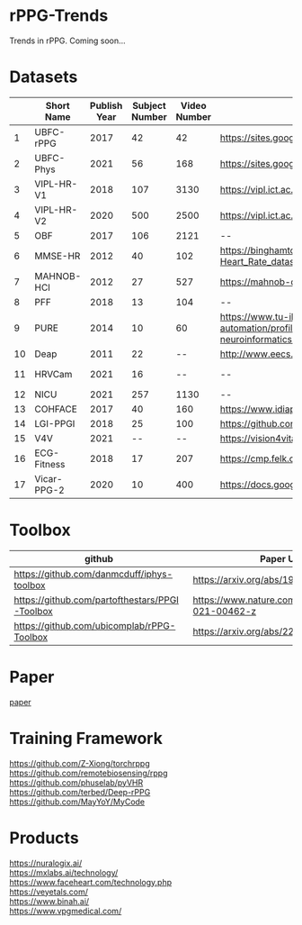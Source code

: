# rPPG-Trends
Trends in rPPG. Coming soon...

# Datasets
|     | Short Name |Publish Year| Subject Number | Video Number | Official Website                                                                                                                                                                                                                                                                 | Download URL                                                | Paper URL                                                             |
|-----|------------|-------------|----------------|--------------|----------------------------------------------------------------------------------------------------------------------------------------------------------------------------------------------------------------------------------------------------------------------------------|-------------------------------------------------------------|-----------------------------------------------------------------------|
| 1   | UBFC-rPPG  |2017| 42             | 42           | https://sites.google.com/view/ybenezeth/ubfcrppg                                                                                                                                                                                                                                 | apply                                                       | https://www.sciencedirect.com/science/article/abs/pii/S0167865517303860 |
| 2   | UBFC-Phys  |2021| 56             | 168          | https://sites.google.com/view/ybenezeth/ubfc-phys                                                                                                                                                                                                                                | https://ieee-dataport.org/open-access/ubfc-phys-2           |https://ieeexplore.ieee.org/document/9346017|
| 3   | VIPL-HR-V1 |2018| 107            | 3130         | https://vipl.ict.ac.cn/resources/databases/201811/t20181129_32716.html                                                                                                                                                                                                           | apply                                                       |https://arxiv.org/abs/1810.04927v2|
| 4   | VIPL-HR-V2 |  2020         | 500            | 2500         | https://vipl.ict.ac.cn/resources/databases/202007/t20200714_32718.html                                                                                                                                                                                                           | apply                                                       |https://arxiv.org/abs/2003.11756|
| 5   | OBF           |2017| 106            | 2121         | --                                                                                                                                                                                                                                                                               | apply                                                       |https://ieeexplore.ieee.org/document/8373836|
| 6   |  MMSE-HR          |2012| 40             | 102          | https://binghamton.technologypublisher.com/tech/MMSE-HR_dataset_(Multimodal_Spontaneous_Expression-Heart_Rate_dataset)                                                                                                                                                           | apply                                                       |https://ieeexplore.ieee.org/document/7780743|
| 7   |   MAHNOB-HCI         |2012| 27             | 527          | https://mahnob-db.eu/hci-tagging/                                                                                                                                                                                                                                                | apply                                                       |https://ieeexplore.ieee.org/document/5975141|
| 8   |  PFF          |2018| 13             | 104          | --                                                                                                                                                                                                                                                                               | apply                                                       |https://ieeexplore.ieee.org/document/8272721|
| 9   |  PURE          |2014| 10             | 60           | https://www.tu-ilmenau.de/en/university/departments/department-of-computer-science-and-automation/profile/institutes-and-groups/institute-of-computer-and-systems-engineering/group-for-neuroinformatics-and-cognitive-robotics/data-sets-code/pulse-rate-detection-dataset-pure | apply                                                       |https://ieeexplore.ieee.org/document/6926392|
| 10  |  Deap          |2011| 22             | --           | http://www.eecs.qmul.ac.uk/mmv/datasets/deap/                                                                                                                                                                                                                                    | http://www.eecs.qmul.ac.uk/mmv/datasets/deap/download.html  |https://ieeexplore.ieee.org/abstract/document/5871728|
| 11  |  HRVCam          |2021| 16             | --           | --                                                                                                                                                                                                                                                                               | https://rice.app.box.com/s/noy6vn7k5g5bfvl9o6ekcjmgc9ng4yel | https://www.spiedigitallibrary.org/journals/journal-of-biomedical-optics/volume-26/issue-02/022707/HRVCam-robust-camera-based-measurement-of-heart-rate-variability/10.1117/1.JBO.26.2.022707.full?SSO=1&tab=ArticleLink|
| 12  |  NICU          |2021| 257            | 1130         | --                                                                                                                                                                                                                                                                               | apply                                                       |https://www.sciencedirect.com/science/article/abs/pii/S0952197621002955?via%3Dihub|
| 13  |  COHFACE   |2017| 40             | 160          |https://www.idiap.ch/en/dataset/cohface|https://zenodo.org/record/4081054#.Y5miz9JBzJU|https://github.com/bioidiap/bob.db.cohface https://arxiv.org/abs/1709.00962|
| 14  |LGI-PPGI|2018|25|100|https://github.com/partofthestars/LGI-PPGI-DB|https://github.com/partofthestars/LGI-PPGI-DB|https://openaccess.thecvf.com/content_cvpr_2018_workshops/papers/w27/Pilz_Local_Group_Invariance_CVPR_2018_paper.pdf|
| 15  |V4V|2021|--|--|https://vision4vitals.github.io/|https://vision4vitals.github.io/v4v_dataset.html|https://arxiv.org/abs/2109.10471|
|16|ECG-Fitness|2018|17|207|https://cmp.felk.cvut.cz/~spetlrad/ecg-fitness/|apply|https://cmp.felk.cvut.cz/~spetlrad/ecg-fitness/visual-heart-rate.pdf|
|17|Vicar-PPG-2|2020|10|400|https://docs.google.com/forms/d/e/1FAIpQLScwnW_D5M4JVovPzpxA0Bf1ZCTaG5vh7sYu48I0MVSpgltvdw/viewform|apply|https://arxiv.org/abs/2012.15846|
# Toolbox
|github| Paper URL                                          |
|---|----------------------------------------------------|
|https://github.com/danmcduff/iphys-toolbox| https://arxiv.org/abs/1901.04366                   |
|https://github.com/partofthestars/PPGI-Toolbox| https://www.nature.com/articles/s41746-021-00462-z |
|https://github.com/ubicomplab/rPPG-Toolbox| https://arxiv.org/abs/2210.00716                   |

# Paper
[paper](export.bib)

# Training Framework
https://github.com/Z-Xiong/torchrppg \
https://github.com/remotebiosensing/rppg \
https://github.com/phuselab/pyVHR \
https://github.com/terbed/Deep-rPPG \
https://github.com/MayYoY/MyCode

# Products
https://nuralogix.ai/ \
https://mxlabs.ai/technology/ \
https://www.faceheart.com/technology.php \
https://veyetals.com/ \
https://www.binah.ai/ \
https://www.vpgmedical.com/ 
